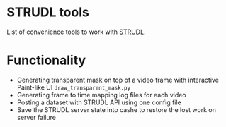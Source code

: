 # STRUDL tools

List of convenience tools to work with [STRUDL](https://github.com/ahrnbom/strudl).

# Functionality

- Generating transparent mask on top of a video frame with interactive Paint-like UI `draw_transparent_mask.py`
- Generating frame to time mapping log files for each video
- Posting a dataset with STRUDL API using one config file
- Save the STRUDL server state into cashe to restore the lost work on server failure